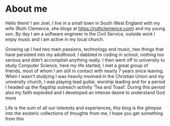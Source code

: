 # About me
Hello there! I am Joel, I live in a small town in South West England with my wife (Ruth Clemence,
she blogs at https://ruthclemence.com) and my young son. By day I am a software engineer in the 
Civil Service, outside work I enjoy music and I am active in my local church.

Growing up I had two main passions, technology and music, two things that have persisted into my adulthood. I dabbled in
coding in school, nothing too serious and didn’t accomplish anything really. I then went off to university to study Computer
Science, here my life started, I met a great group of friends, most of whom I am still in contact with nearly 7 years since
leaving. When I wasn’t studying I was heavily involved in the Christian Union and my university church, I was playing lead
guitar, worship leading and for a period I headed up the flagship outreach activity ‘Tea and Toast’. During this period also
my faith exploded and I developed an intense desire to understand God more

Life is the sum of all our interests and experiences, this blog is the glimpse into the esoteric collections of thoughts from
me, I hope you get something from this
